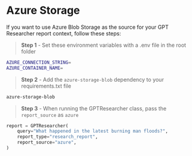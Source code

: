 # Azure Storage

If you want to use Azure Blob Storage as the source for your GPT Researcher report context, follow these steps:

> **Step 1** - Set these environment variables with a .env file in the root folder

```bash
AZURE_CONNECTION_STRING=
AZURE_CONTAINER_NAME=
```

> **Step 2** - Add the `azure-storage-blob` dependency to your requirements.txt file

```bash
azure-storage-blob
```

> **Step 3** - When running the GPTResearcher class, pass the `report_source` as `azure`

```python
report = GPTResearcher(
    query="What happened in the latest burning man floods?",
    report_type="research_report",
    report_source="azure",
)
```